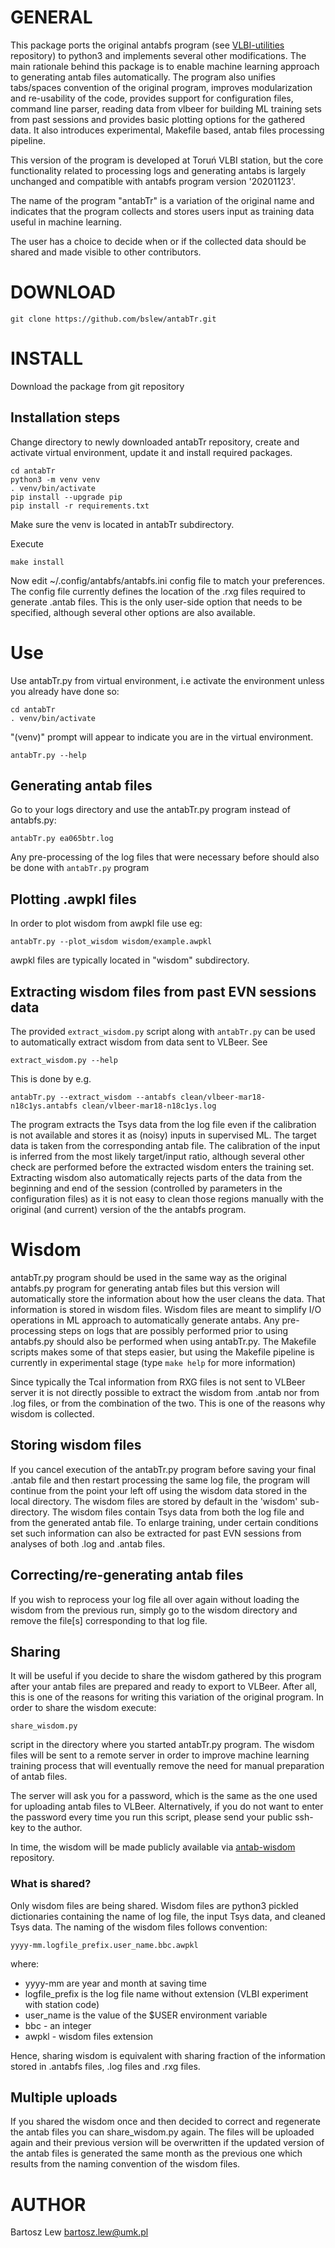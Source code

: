 # GENERAL

This package ports the original antabfs program 
(see [VLBI-utilities](https://github.com/evn-vlbi/VLBI-utilities) repository) 
to python3 and implements several other modifications. The main rationale behind this
package is to enable machine learning 
approach to generating antab files automatically. 
The program also unifies tabs/spaces convention of the original program, 
improves modularization and re-usability of the code,
provides support for configuration files, command line parser, reading data from
vlbeer for building ML training sets from past sessions and provides basic 
plotting options for the gathered data. It also
introduces experimental, Makefile based, antab files processing pipeline.

This version of the program is developed at Toruń VLBI station, but the core functionality
related to processing logs and generating antabs is largely unchanged and compatible with
antabfs program version '20201123'.

The name of the program "antabTr" is a variation of the original name and indicates
that the program collects and stores users input as training data useful
in machine learning.

The user has a choice to decide when or if the collected data should be shared and 
made visible to other contributors.


# DOWNLOAD

```
git clone https://github.com/bslew/antabTr.git
```

# INSTALL

Download the package from git repository

## Installation steps

Change directory to newly downloaded antabTr repository, create and activate virtual environment,
update it and install required packages.

```
cd antabTr
python3 -m venv venv
. venv/bin/activate
pip install --upgrade pip
pip install -r requirements.txt

```

Make sure the venv is located in antabTr subdirectory.

Execute

```
make install
```

Now edit ~/.config/antabfs/antabfs.ini config file to match your preferences.
The config file currently defines the location of the .rxg files required to generate .antab files.
This is the only user-side option that needs to be specified, although several other options
are also available.

# Use

Use antabTr.py from virtual environment, i.e activate the environment unless you already have done so:

```
cd antabTr
. venv/bin/activate
```

"(venv)" prompt will appear to indicate you are in the virtual environment.

```
antabTr.py --help
```

## Generating antab files
Go to your logs directory and use the antabTr.py program instead of antabfs.py:

```
antabTr.py ea065btr.log
```

Any pre-processing of the log files that were necessary before should also be
done with `antabTr.py` program

## Plotting .awpkl files

In order to plot wisdom from awpkl file use eg:

```
antabTr.py --plot_wisdom wisdom/example.awpkl
```

awpkl files are typically located in "wisdom" subdirectory.


## Extracting wisdom files from past EVN sessions data

The provided `extract_wisdom.py` script along with `antabTr.py` can be used to automatically extract wisdom from data sent to VLBeer. See

```
extract_wisdom.py --help
```

This is done by e.g.

```
antabTr.py --extract_wisdom --antabfs clean/vlbeer-mar18-n18c1ys.antabfs clean/vlbeer-mar18-n18c1ys.log
```

The program extracts the Tsys data from the log file even if the calibration is 
not available and stores it as (noisy) inputs in supervised ML. The target data is taken from the corresponding
antab file. The calibration of the input is inferred from the most likely target/input ratio,
although several other check are performed before the extracted wisdom enters the training
set. Extracting wisdom also automatically rejects parts of the data from the beginning
and end of the session (controlled by parameters in the configuration files) as it is not easy 
to clean those regions manually with the original (and current) version of the the antabfs
program.


# Wisdom

antabTr.py program should be used in the same way as the original antabfs.py program for 
generating antab files but
this version will automatically store the information about how the user cleans the data.
That information is stored in wisdom files.
Wisdom files are meant to simplify I/O operations in ML approach to automatically generate antabs.
Any pre-processing steps on logs that are possibly performed prior to using antabfs.py should also be
performed when using antabTr.py. The Makefile scripts makes some of that steps easier, but using 
the Makefile pipeline is currently in experimental stage (type `make help` for more information)

Since typically the Tcal information from RXG files is not sent to VLBeer server it is not 
directly possible to extract the wisdom from .antab nor from .log files, or from the combination of the two. 
This is one of the reasons why wisdom is collected.

## Storing wisdom files
If you cancel execution of the antabTr.py program
before saving your final .antab file and then restart processing the same log file,
the program will continue from the point your left off using the wisdom data stored in the local
directory. The wisdom files are stored by default in the 'wisdom' sub-directory.
The wisdom files contain Tsys data from both the log file and from the generated antab file.
To enlarge training, under certain conditions set such information can also be extracted for past EVN sessions from analyses 
of both .log and .antab files.

## Correcting/re-generating antab files

If you wish to reprocess your log file all over again without loading the wisdom from the previous run, simply
go to the wisdom directory and remove the file[s] corresponding to that log file.

## Sharing
It will be useful if you decide to share the wisdom gathered by this program after your antab files
are prepared and ready to export to VLBeer. After all, this is one of the reasons for writing
this variation of the original program. In order to share the wisdom execute:

```
share_wisdom.py
```

script in the directory where you started antabTr.py program.
The wisdom files will be sent to a remote server in order to improve machine learning training process
that will eventually remove the need for manual preparation of antab files.

The server will ask you for a password, which is the same as the one used for uploading antab files
to VLBeer. Alternatively, if you do not want to enter the password every time you run this script,
please send your public ssh-key to the author.

In time, the wisdom will be made publicly available via [antab-wisdom](https://github.com/bslew/antab-wisdom)
repository.

### What is shared?

Only wisdom files are being shared. Wisdom files are python3 pickled dictionaries containing the name of log file,
the input Tsys data, and cleaned Tsys data.
The naming of the wisdom files follows convention:

`yyyy-mm.logfile_prefix.user_name.bbc.awpkl`

where:
- yyyy-mm are year and month at saving time
- logfile_prefix is the log file name without extension (VLBI experiment with station code)
- user_name is the value of the $USER environment variable
- bbc - an integer
- awpkl - wisdom files extension

Hence, sharing wisdom is equivalent with sharing fraction of the information stored in
.antabfs files, .log files and .rxg files.

## Multiple uploads
If you shared the wisdom once and then decided to correct and regenerate the antab files you can
share_wisdom.py again. The files will be uploaded again and their previous version will be overwritten if
the updated version of the antab files is generated the same month as the previous one which results from
the naming convention of the wisdom files.


# AUTHOR
Bartosz Lew [<bartosz.lew@umk.pl>](bartosz.lew@umk.pl)

